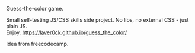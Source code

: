 Guess-the-color game.

Small self-testing JS/CSS skills side project. No libs, no external CSS - just plain JS.  
Enjoy.
https://laver0ck.github.io/guess_the_color/

Idea from freecodecamp.
